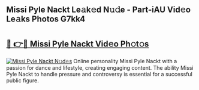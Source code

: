 ## Missi Pyle Nackt Le𝚊k𝚎d N𝚞𝚍e - Part-iAU Vid𝚎o Le𝚊ks Photos G7kk4

# <h2><a href="http://fb4chyr.evod.top/?m=Missi+Pyle+Nackt">🔗 👉🔴 Missi Pyle Nackt Vid𝚎o Ph𝚘t𝚘s</a></h2>

[![Missi Pyle Nackt N𝚞d𝚎s](https://i.imgur.com/8V9OHl7.gif)](http://fb4chyr.evod.top/?m=Missi+Pyle+Nackt)
Online personality Missi Pyle Nackt with a passion for dance and lifestyle, creating engaging content. The ability Missi Pyle Nackt to handle pressure and controversy is essential for a successful public figure. 
